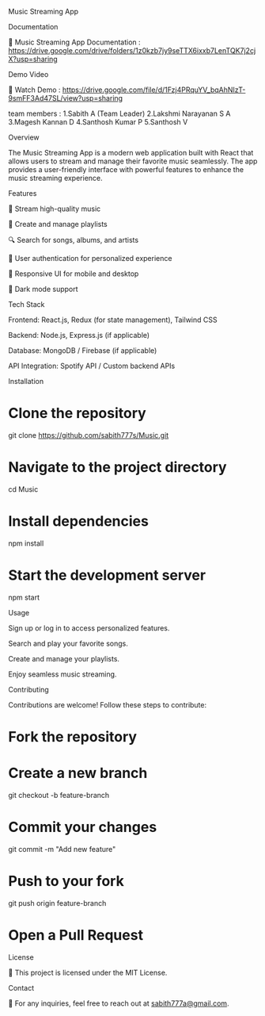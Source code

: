 Music Streaming App

Documentation

📄 Music Streaming App Documentation : https://drive.google.com/drive/folders/1z0kzb7jy9seTTX6ixxb7LenTQK7j2cjX?usp=sharing

Demo Video 

🎥 Watch Demo : https://drive.google.com/file/d/1Fzj4PRquYV_bqAhNIzT-9smFF3Ad47SL/view?usp=sharing

team members : 
1.Sabith A (Team Leader)
2.Lakshmi Narayanan S A
3.Magesh Kannan D
4.Santhosh Kumar P
5.Santhosh V

Overview

The Music Streaming App is a modern web application built with React that allows users to stream and manage their favorite music seamlessly. The app provides a user-friendly interface with powerful features to enhance the music streaming experience.

Features

🎵 Stream high-quality music

📂 Create and manage playlists

🔍 Search for songs, albums, and artists

🔐 User authentication for personalized experience

📱 Responsive UI for mobile and desktop

🌙 Dark mode support

Tech Stack

Frontend: React.js, Redux (for state management), Tailwind CSS

Backend: Node.js, Express.js (if applicable)

Database: MongoDB / Firebase (if applicable)

API Integration: Spotify API / Custom backend APIs

Installation

# Clone the repository
git clone https://github.com/sabith777s/Music.git

# Navigate to the project directory
cd Music

# Install dependencies
npm install

# Start the development server
npm start

Usage

Sign up or log in to access personalized features.

Search and play your favorite songs.

Create and manage your playlists.

Enjoy seamless music streaming.



Contributing

Contributions are welcome! Follow these steps to contribute:

# Fork the repository
# Create a new branch
git checkout -b feature-branch

# Commit your changes
git commit -m "Add new feature"

# Push to your fork
git push origin feature-branch

# Open a Pull Request

License

📝 This project is licensed under the MIT License.

Contact

📧 For any inquiries, feel free to reach out at sabith777a@gmail.com.


